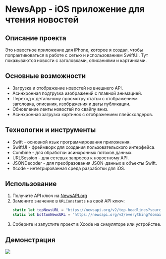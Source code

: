 # NewsApp - iOS приложение для чтения новостей

## Описание проекта
Это новостное приложение для iPhone, которое я создал, чтобы попрактиковаться в работе с сетью и использованием SwiftUI. Тут показываются новости с заголовками, описаниями и картинками.
## Основные возможности
- Загрузка и отображение новостей из внешнего API.
- Асинхронная подгрузка изображений с плавной анимацией.
- Переход к детальному просмотру статьи с отображением заголовка, описания, изображения и даты публикации.
- Обновление ленты новостей по свайпу вниз.
- Асинхронная загрузка картинок с отображением плейсхолдеров.

## Технологии и инструменты
- Swift - основной язык программирования приложения.
- SwiftUI - фреймворк для создания пользовательского интерфейса.
- Combine - для обработки асинхронных потоков данных.
- URLSession - для сетевых запросов к новостному API.
- JSONDecoder - для преобразования JSON-данных в объекты Swift.
- Xcode - интегрированная среда разработки для iOS.

## Использование
1. Получите API ключ на [NewsAPI.org](https://newsapi.org/)
2. Замените значение в `URLConstants` на свой API ключ:
    ```swift
    static let topNewsURL = "https://newsapi.org/v2/top-headlines?sources=techcrunch&apiKey=ВАШ_API_КЛЮЧ"
    static let bottomNewsURL = "https://newsapi.org/v2/everything?domains=wsj.com&apiKey=ВАШ_API_КЛЮЧ"
    ```
3. Соберите и запустите проект в Xcode на симуляторе или устройстве.

## Демонстрация

![](Previews.gif)


